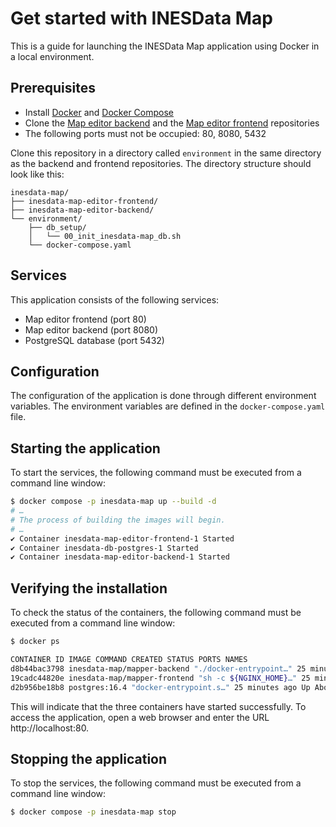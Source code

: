 # Get started with INESData Map

This is a guide for launching the INESData Map application using Docker in a local environment.

## Prerequisites

- Install [Docker](https://docs.docker.com/engine/install/) and [Docker Compose](https://docs.docker.com/compose/install/)
- Clone the [Map editor backend](https://github.com/INESData/inesdata-map-editor-backend) and the [Map editor frontend](https://github.com/INESData/inesdata-map-editor-frontend) repositories
- The following ports must not be occupied: 80, 8080, 5432

Clone this repository in a directory called `environment` in the same directory as the backend and frontend repositories. The directory structure should look like this:

```
inesdata-map/
├── inesdata-map-editor-frontend/
├── inesdata-map-editor-backend/
└── environment/
    ├── db_setup/
    │   └── 00_init_inesdata-map_db.sh
    └── docker-compose.yaml
```

## Services

This application consists of the following services:

- Map editor frontend (port 80)
- Map editor backend (port 8080)
- PostgreSQL database (port 5432)

## Configuration

The configuration of the application is done through different environment variables. The environment variables are defined in the `docker-compose.yaml` file.

## Starting the application

To start the services, the following command must be executed from a command line window:

```bash
$ docker compose -p inesdata-map up --build -d
# …
# The process of building the images will begin.
# …
✔ Container inesdata-map-editor-frontend-1 Started
✔ Container inesdata-db-postgres-1 Started
✔ Container inesdata-map-editor-backend-1 Started
```

## Verifying the installation

To check the status of the containers, the following command must be executed from a command line window:

```bash
$ docker ps

CONTAINER ID IMAGE COMMAND CREATED STATUS PORTS NAMES
d8b44bac3798 inesdata-map/mapper-backend "./docker-entrypoint…" 25 minutes ago Up About a minute 0.0.0.0:8080->8080/tcp, :::8080->8080/tcp inesdata-map-map-editor-backend-1
19cadc44820e inesdata-map/mapper-frontend "sh -c ${NGINX_HOME}…" 25 minutes ago Up About a minute 0.0.0.0:80->80/tcp, :::80->80/tcp inesdata-map-map-editor-frontend-1
d2b956be18b8 postgres:16.4 "docker-entrypoint.s…" 25 minutes ago Up About a minute (healthy) 0.0.0.0:5432->5432/tcp, :::5432->5432/tcp inesdata-map-db-postgres-1
```

This will indicate that the three containers have started successfully. To access the application, open a web browser and enter the URL http://localhost:80.

## Stopping the application

To stop the services, the following command must be executed from a command line window:

```bash
$ docker compose -p inesdata-map stop
```
